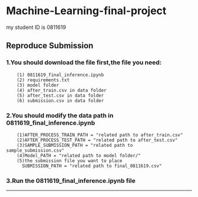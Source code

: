 # Machine-Learning-final-project
  my student ID is 0811619
## Reproduce Submission
###  1.You should download the file first,the file you need:
        (1) 0811619_final_inference.ipynb
        (2) requirements.txt
        (3) model folder
        (4) after_train.csv in data folder
        (5) after_test.csv in data folder
        (6) submission.csv in data folder
###  2.You should modify the data path in 0811619_final_inference.ipynb
        (1)AFTER_PROCESS_TRAIN_PATH = "related path to after_train.csv"
        (2)AFTER_PROCESS_TEST_PATH = "related path to after_test.csv"
        (3)SAMPLE_SUBMISSION_PATH = "related path to sample_submission.csv"
        (4)Model_PATH = "related path to model folder/"
        (5)the submission file you want to place
          SUBMISSION_PATH = "related path to final_0811619.csv"
###  3.Run the 0811619_final_inference.ipynb file
***
